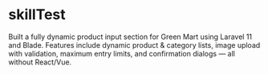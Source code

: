 # skillTest
Built a fully dynamic product input section for Green Mart using Laravel 11 and Blade. Features include dynamic product &amp; category lists, image upload with validation, maximum entry limits, and confirmation dialogs — all without React/Vue.
